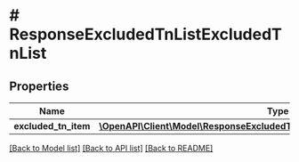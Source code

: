 # # ResponseExcludedTnListExcludedTnList

## Properties

Name | Type | Description | Notes
------------ | ------------- | ------------- | -------------
**excluded_tn_item** | [**\OpenAPI\Client\Model\ResponseExcludedTnListExcludedTnListExcludedTnItem[]**](ResponseExcludedTnListExcludedTnListExcludedTnItem.md) |  | [optional]

[[Back to Model list]](../../README.md#models) [[Back to API list]](../../README.md#endpoints) [[Back to README]](../../README.md)
